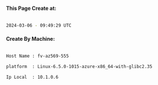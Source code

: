 
   
#### This Page Create at:

```bash

2024-03-06 - 09:49:29 UTC

```

#### Create By Machine:

```bash

Host Name : fv-az569-555

platform  : Linux-6.5.0-1015-azure-x86_64-with-glibc2.35

Ip Local  : 10.1.0.6

```

